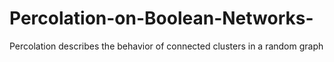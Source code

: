 # Percolation-on-Boolean-Networks-
Percolation describes the behavior of connected clusters in a random graph
